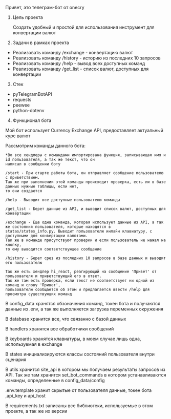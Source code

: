 Привет, это телеграм-бот от onecry

1. Цель проекта

      Создать удобный и простой для использования инструмент для конвертации валют

2. Задачи в рамках проекта

- Реализовать команду /exchange - конвертацию валют
- Реализовать команду /history - историю из последних 10 запросов
- Реализовать команду /help - вывод всех доступных команд
- Реализовать команду /get_list - список валют, доступных для конвертации

3. Стек
- pyTelegramBotAPI
- requests
- peewee
- python-dotenv

4. Функционал бота

Мой бот использует Currency Exchange API, предоставляет актуальный курс валют

Рассмотрим команды данного бота:

    *Во все хендлеры с командами импортирована функция, записывающая имя и id пользователя, а так же текст, что он
    написал в сообщении боту
    
    /start - При старте работы бота, он отправляет сообщение пользователю с приветствием.
    Так же при выполнении этой команды происходит проверка, есть ли в базе данных нужные таблицы, если нет,
    то они создаются
    
    /help - Выводит все доступные пользователю команды
    
    /get_list - Берет данные из API, и выводит список валют, доступных для конвертации
    
    /exchange - Еще одна команда, которая использует данные из API, а так же состояния пользователя, которые находятся в
    statas/states_info.py. Выводит пользователю инлайн клавиатуру, с доступными для конвертации валютами.
    Так же в команде присутствуют проверки и если пользователь не нажал на кнопку,
    то ему выводится соответствующее сообщение

    /history - Берет срез из последних 10 запросов в базе данных и выводит его пользователю

    Так же есть хендлер hi_react, реагирующий на сообщение 'Привет' от пользователя и приветствующий его в ответ.
    Так же там есть проверка, если текст не соответствует ни одной из команд и слову 'Привет',
    пользователю сообщается об этом и предлагается ввести /help для просмотра существующих команд

В config_data хранятся обзоначения команд, токен бота и получаются данные из .env, а так же
выполняется загрузка переменных окружения

В database хранится все, что связанно с базой данных

В handlers хранятся все обработчики сообщений

В keyboards хранятся клавиатуры, в моем случае лишь одна, используемая в exchange

В states инициализируются классы состояний пользователя внутри сценария

В utils хранится site_api в котором мы получаем результаты запросов из API. Так же там хранится set_bot_commands
в котором устанавливаются команды, определенные в config_data/config

.env.template хранит скрытые от пользователя данные, токен бота ,api_key и api_host

В requirements.txt записаны все библиотеки, используемые в этом проекте, а так же их версии
